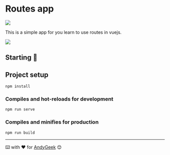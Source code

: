 # Routes app

![](https://img.shields.io/badge/Made%20with-Vue-success)

This is a simple app for you learn to use routes in vuejs.

![](https://imgur.com/Dzs2bT3.gif)

## Starting 🚀

## Project setup
```
npm install
```

### Compiles and hot-reloads for development
```
npm run serve
```

### Compiles and minifies for production
```
npm run build
```

------

⌨️ with ❤️ for [AndyGeek](https://github.com/andygeek) 😊
